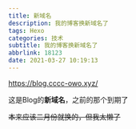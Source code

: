 ```yaml
---
title: 新域名
description: 我的博客换新域名了
tags: Hexo
categories: 技术
subtitle: 我的博客换新域名了
abbrlink: 18123
date: 2021-03-27 10:19:13
---
```


<https://blog.cccc-owo.xyz/>

这是Blog的**新域名**，之前的那个到期了

~~本来应该二月份就换的，但我太懒了~~